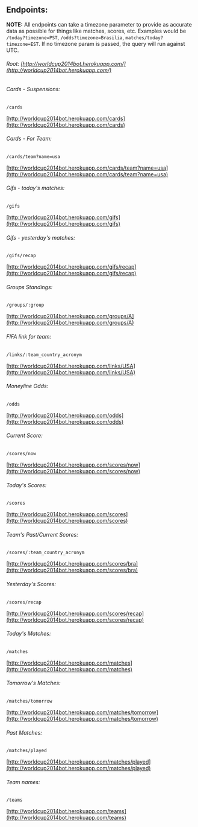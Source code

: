 ## Endpoints:

**NOTE:** All endpoints can take a timezone parameter to provide as accurate data as possible for things like matches, scores, etc. Examples would be `/today?timezone=PST`, `/odds?timezone=Brasilia`, `matches/today?timezone=EST`. If no timezone param is passed, the query will run against UTC.

###### Root: [http://worldcup2014bot.herokuapp.com/](http://worldcup2014bot.herokuapp.com/)

###### Cards - Suspensions:

```
/cards
```

[http://worldcup2014bot.herokuapp.com/cards](http://worldcup2014bot.herokuapp.com/cards)

###### Cards - For Team:

```
/cards/team?name=usa
```

[http://worldcup2014bot.herokuapp.com/cards/team?name=usa](http://worldcup2014bot.herokuapp.com/cards/team?name=usa)

###### Gifs - today's matches:

```
/gifs
```

[http://worldcup2014bot.herokuapp.com/gifs](http://worldcup2014bot.herokuapp.com/gifs)

###### Gifs - yesterday's matches:

```
/gifs/recap
```

[http://worldcup2014bot.herokuapp.com/gifs/recap](http://worldcup2014bot.herokuapp.com/gifs/recap)

###### Groups Standings:

```
/groups/:group
```

[http://worldcup2014bot.herokuapp.com/groups/A](http://worldcup2014bot.herokuapp.com/groups/A)

###### FIFA link for team:

```
/links/:team_country_acronym
```

[http://worldcup2014bot.herokuapp.com/links/USA](http://worldcup2014bot.herokuapp.com/links/USA)

###### Moneyline Odds:

```
/odds
```

[http://worldcup2014bot.herokuapp.com/odds](http://worldcup2014bot.herokuapp.com/odds)

###### Current Score:

```
/scores/now
```

[http://worldcup2014bot.herokuapp.com/scores/now](http://worldcup2014bot.herokuapp.com/scores/now)

###### Today's Scores:

```
/scores
```

[http://worldcup2014bot.herokuapp.com/scores](http://worldcup2014bot.herokuapp.com/scores)


###### Team's Past/Current Scores:

```
/scores/:team_country_acronym
```

[http://worldcup2014bot.herokuapp.com/scores/bra](http://worldcup2014bot.herokuapp.com/scores/bra)

###### Yesterday's Scores:

```
/scores/recap
```

[http://worldcup2014bot.herokuapp.com/scores/recap](http://worldcup2014bot.herokuapp.com/scores/recap)

###### Today's Matches:

```
/matches
```

[http://worldcup2014bot.herokuapp.com/matches](http://worldcup2014bot.herokuapp.com/matches)

###### Tomorrow's Matches:

```
/matches/tomorrow
```

[http://worldcup2014bot.herokuapp.com/matches/tomorrow](http://worldcup2014bot.herokuapp.com/matches/tomorrow)

###### Past Matches:

```
/matches/played
```

[http://worldcup2014bot.herokuapp.com/matches/played](http://worldcup2014bot.herokuapp.com/matches/played)

###### Team names:

```
/teams
```

[http://worldcup2014bot.herokuapp.com/teams](http://worldcup2014bot.herokuapp.com/teams)
